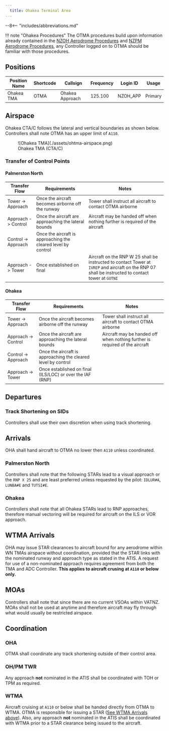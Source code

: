 ```yaml
---
  title: Ohakea Terminal Area
---
```


--8<-- "includes/abbreviations.md"

!!! note "Ohakea Procedures"
    The OTMA procedures build upon information already contained in the [NZOH Aerodrome Procedures](../aerodromes/Class-D/nzoh.md) and [NZPM Aerodrome Procedures](../aerodromes/Class-D/nzpm.md), any Controller logged on to OTMA should be familiar with those procedures.

## Positions

| Position Name   | Shortcode | Callsign            | Frequency | Login ID | Usage     |
| --------------- | --------- | ------------------- | --------- | -------- | --------- |
| Ohakea TMA      | OTMA      | Ohakea Approach     | 125.100   | NZOH_APP | Primary   |

## Airspace

Ohakea CTA/C follows the lateral and vertical boundaries as shown below. Controllers shall note OTMA has an upper limit of `A110`.

<figure markdown>
  ![Ohakea TMA](./assets/ohtma-airspace.png) 
  <figcaption>Ohakea TMA (CTA/C)</figcaption>
</figure>

### Transfer of Control Points

#### Palmerston North

|Transfer Flow         | Requirements                                                  | Notes                                                                       | 
| -------------------- | ------------------------------------------------------------- | --------------------------------------------------------------------------- | 
| Tower -> Approach    | Once the aircraft becomes airborne off the runway             | Tower shall instruct all aircraft to contact OTMA airborne                  |
| Approach -> Control  | Once the aircraft are approaching the lateral bounds          | Aircraft may be handed off when nothing further is required of the aircraft | 
| Control -> Approach  | Once the aircraft is approaching the cleared level by control |                                                                             | 
| Approach -> Tower    | Once established on final                                     | Aircraft on the RNP W 25 shall be instructed to contact Tower at `IVREP` and aircraft on the RNP 07 shall be instructed to contact tower at `GUTNI`|

#### Ohakea

|Transfer Flow         | Requirements                                                  | Notes                                                                       | 
| -------------------- | ------------------------------------------------------------- | --------------------------------------------------------------------------- | 
| Tower -> Approach    | Once the aircraft becomes airborne off the runway             | Tower shall instruct all aircraft to contact OTMA airborne                  |
| Approach -> Control  | Once the aircraft are approaching the lateral bounds          | Aircraft may be handed off when nothing further is required of the aircraft | 
| Control -> Approach  | Once the aircraft is approaching the cleared level by control |                                                                             | 
| Approach -> Tower    | Once established on final (ILS/LOC) or over the IAF (RNP)     |                                                                             |

## Departures 

### Track Shortening on SIDs

Controllers shall use their own discretion when using track shortening.

## Arrivals

OHA shall hand aircraft to OTMA no lower then `A110` unless coordinated. 

### Palmerston North

Controllers shall note that the following STARs lead to a visual approach or the `RNP X 25` and are least preferred unless requested by the pilot: `IDLUR#A`, `LUNBA#E` and `TUTSI#E`. 

### Ohakea

Controllers shall note that all Ohakea STARs lead to RNP approaches, therefore manual vectoring will be required for aircraft on the ILS or VOR approach. 

## WTMA Arrivals

OHA may issue STAR clearances to aircraft bound for any aerodrome within WN TMAs airspace without coordination, provided that the STAR links with the nominated runway and approach type as stated in the ATIS. A request for use of a non-nominated approach requires agreement from both the TMA and ADC Controller. **This applies to aircraft crusing at `A110` or below only.**

## MOAs

Controllers shall note that since there are no current VSOAs within VATNZ. MOAs shall not be used at anytime and therefore aircraft may fly through what would usually be restricted airspace. 

## Coordination

### OHA

OTMA shall coordinate any track shortening outside of their control area.

### OH/PM TWR

Any approach **not** nominated in the ATIS shall be coordinated with TOH or TPM as required.

### WTMA

Aircraft cruising at `A110` or below shall be handed directly from OTMA to WTMA. OTMA is responsible for issuing a STAR ([See WTMA Arrivals above](#wtma-arrivals)). Also, any approach **not** nominated in the ATIS shall be coordinated with WTMA prior to a STAR clearance being issued to the aircraft. 